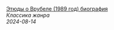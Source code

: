 <!--2024-08-14 16:00:55-->
<div class="yb">
  <a class="nodecor" href="/index.html?filmy/etjudy_o_vrubele_1989_god_biografiya">
    <img class="preview" data-videoid="pUPoxMsslTg" src="https://i1.ytimg.com/vi/pUPoxMsslTg/hqdefault.jpg" align="middle" alt="">
  </a>
  <div class="inlbl text">
    <a class="nodecor" href="/index.html?filmy/etjudy_o_vrubele_1989_god_biografiya">Этюды о Врубеле (1989 год) биография</a><br>
    <i class="smaller2">Классика жанра</i><br>
    <i class="smaller3">2024-08-14</i>
  </div>
</div>
